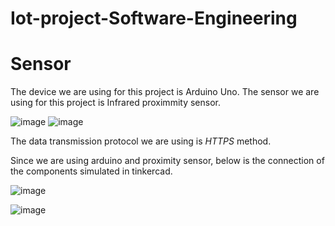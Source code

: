 # Iot-project-Software-Engineering






























# Sensor
The device we are using for this project is Arduino Uno. 
The sensor we are using for this project is Infrared proximmity sensor.


![image](https://user-images.githubusercontent.com/116787176/204153725-710ceee2-9832-455d-a9f7-1885dfe66ed4.png)
![image](https://user-images.githubusercontent.com/116787176/204225630-ce5cb295-0ca2-4510-b205-b2f499ab8000.png)


The data transmission protocol we are using is *HTTPS* method.

Since we are using arduino and proximity sensor, below is the connection of the components simulated in tinkercad.

![image](https://user-images.githubusercontent.com/116787176/204154032-eb02d7a3-7402-4564-aa9f-67818442d527.png)

![image](https://user-images.githubusercontent.com/116787176/204154138-eab5658d-d5db-4289-80ce-cdceac6d8a99.png)















